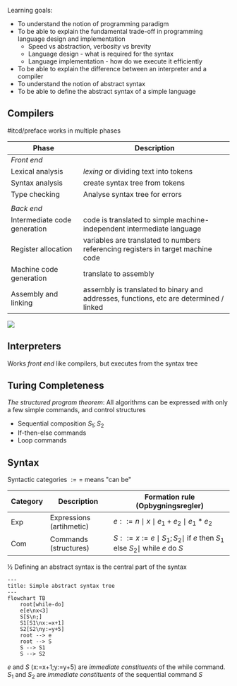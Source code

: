 Learning goals:
- To understand the notion of programming paradigm
- To be able to explain the fundamental trade-off in programming language design and implementation
	- Speed vs abstraction, verbosity vs brevity
	- Language design - what is required for the syntax
	- Language implementation - how do we execute it efficiently
- To be able to explain the difference between an interpreter and a compiler
- To understand the notion of abstract syntax
- To be able to define the abstract syntax of a simple language

## Compilers
#itcd/preface
works in multiple phases

| Phase | Description |
| ---- | ---- |
| *Front end* |  |
| Lexical analysis | *lexing* or dividing text into tokens |
| Syntax analysis | create syntax tree from tokens |
| Type checking | Analyse syntax tree for errors |
|  |  |
| *Back end* |  |
| Intermediate code generation | code is translated to simple machine-independent intermediate language |
| Register allocation | variables are translated to numbers referencing registers in target machine code |
| Machine code generation | translate to assembly |
| Assembly and linking | assembly is translated to binary and addresses, functions, etc are determined / linked |
![](Pasted%20image%2020240214175527.png)
## Interpreters
Works *front end* like compilers, but executes from the syntax tree

## Turing Completeness
*The structured program theorem*: All algorithms can be expressed with only a few simple commands, and control structures
- Sequential composition $S_{1};S_{2}$
- If-then-else commands
- Loop commands

## Syntax

Syntactic categories
$:==$ means "can be"

| Category | Description | Formation rule (Opbygningsregler) |
| ---- | ---- | ---- |
| Exp | Expressions (artihmetic) | $e::=n\mid x\mid e_{1}+e_{2}\mid e_{1}*e_{2}$ |
| Com | Commands (structures) | $S::=x:=e\mid S_{1};S_{2}\mid$ if $e$ then $S_{1}$ else $S_{2}\mid$ while $e$ do $S$ |
½
Defining an abstract syntax is the central part of the syntax
```mermaid
---
title: Simple abstract syntax tree
---
flowchart TB
	root[while-do]
	e[e\nx<3]
	S[S\n;]
	S1[S1\nx:=x+1]
	S2[S2\ny:=y+5]
	root --> e
	root --> S
	S --> S1
	S --> S2
```
$e$ and $S$ (x:=x+1;y:=y+5) are *immediate constituents* of the while command. $S_{1}$ and $S_{2}$ are *immediate constituents* of the sequential command $S$

